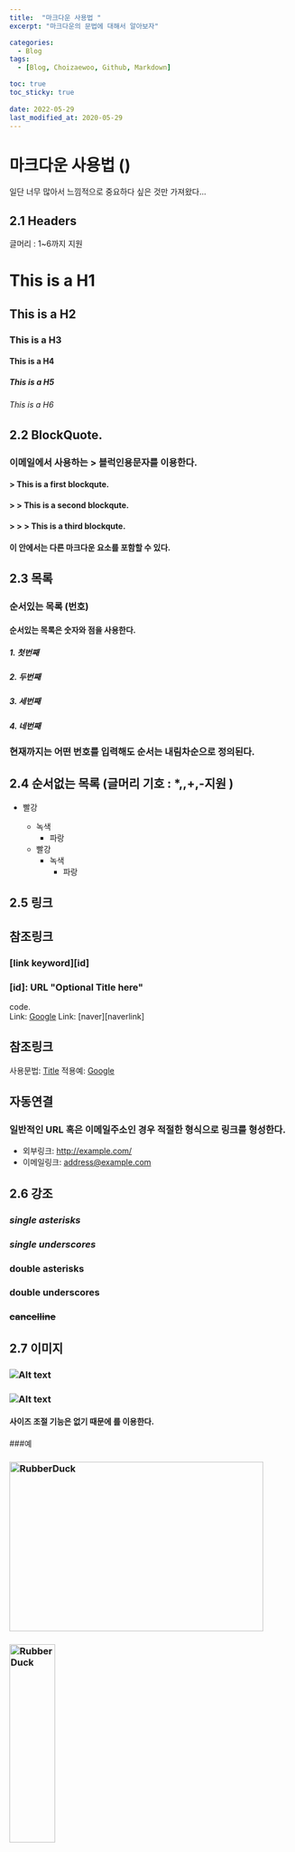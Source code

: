 ```yaml
---
title:  "마크다운 사용법 "
excerpt: "마크다운의 문법에 대해서 알아보자"

categories:
  - Blog
tags:
  - [Blog, Choizaewoo, Github, Markdown]

toc: true
toc_sticky: true
 
date: 2022-05-29
last_modified_at: 2020-05-29
---
```




# 마크다운 사용법 ()

일단 너무 많아서 느낌적으로 중요하다 싶은 것만 가져왔다... 


## 2.1 Headers
    
글머리 : 1~6까지 지원    
   
# This is a H1
## This is a H2
### This is a H3
#### This is a H4
##### This is a H5
###### This is a H6

## 2.2 BlockQuote.   
### 이메일에서 사용하는 > 블럭인용문자를 이용한다.

#### > This is a first blockqute.   
#### >	> This is a second blockqute.   
#### >	>	> This is a third blockqute.   
   
#### 이 안에서는 다른 마크다운 요소를 포함할 수 있다.


## 2.3 목록
###  순서있는 목록 (번호)      
#### 순서있는 목록은 숫자와 점을 사용한다.
   
##### 1. 첫번째 
##### 2. 두번째 
##### 3. 세번째
##### 4. 네번째

### 현재까지는 어떤 번호를 입력해도 순서는 내림차순으로 정의된다.

## 2.4 순서없는 목록 (글머리 기호 : *,,+,-지원 )

* 빨강
    * 녹색
      * 파랑

  + 빨강
    + 녹색
      + 파랑


## 2.5 링크

## 참조링크


### [link keyword][id]

### [id]: URL "Optional Title here"

code.  
Link: [Google][googlelink]
Link: [naver][naverlink]

[googlelink]: https://google.com "Go google"

## 참조링크

사용문법: [Title](link)
적용예: [Google](https://google.com, "google link")

## 자동연결   

### 일반적인 URL 혹은 이메일주소인 경우 적절한 형식으로 링크를 형성한다.

 * 외부링크: <http://example.com/>
 * 이메일링크: <address@example.com>

## 2.6 강조   

### *single asterisks*
### _single underscores_
### **double asterisks**
### __double underscores__
### ~~cancelline~~

## 2.7 이미지

### ![Alt text](/디렉토리/이미지파일)
### ![Alt text](/디렉토리/이미지파일 "Optional title")
#### 사이즈 조절 기능은 없기 때문에 <img width="" height=""></img>를 이용한다.
   
###예
   
### <img src="디렉토리/이미지파일" width="450px" height="300px" title="px(픽셀) 크기 설정" alt="RubberDuck"></img><br/>
### <img src="디렉토리/이미지파일" width="40%" height="30%" title="px(픽셀) 크기 설정" alt="RubberDuck"></img>


## 2.8 줄바꿈 

### 3칸 이상 띄어쓰기( )를 하면 줄이 바뀐다.

#### * 줄 바꿈을 하기 위해서는 문장 마지막에서 3칸이상을 띄어쓰기해야 한다. 
이렇게

#### * 줄 바꿈을 하기 위해서는 문장 마지막에서 3칸이상을 띄어쓰기해야 한다.___\\ 띄어쓰기
이렇게


# 끝
## 조금 더 수정하여 업데이트 하겠습니다.

#  참고자료 
## [Github]([https://github.com](https://gist.github.com/ihoneymon/652be052a0727ad59601), "google link")



